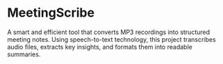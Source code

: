 # MeetingScribe
A smart and efficient tool that converts MP3 recordings into structured meeting notes. Using speech-to-text technology, this project transcribes audio files, extracts key insights, and formats them into readable summaries.

